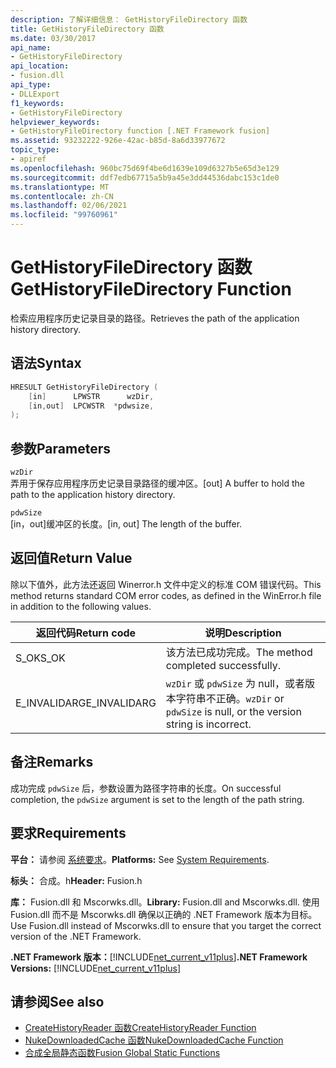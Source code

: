 ```yaml
---
description: 了解详细信息： GetHistoryFileDirectory 函数
title: GetHistoryFileDirectory 函数
ms.date: 03/30/2017
api_name:
- GetHistoryFileDirectory
api_location:
- fusion.dll
api_type:
- DLLExport
f1_keywords:
- GetHistoryFileDirectory
helpviewer_keywords:
- GetHistoryFileDirectory function [.NET Framework fusion]
ms.assetid: 93232222-926e-42ac-b85d-8a6d33977672
topic_type:
- apiref
ms.openlocfilehash: 960bc75d69f4be6d1639e109d6327b5e65d3e129
ms.sourcegitcommit: ddf7edb67715a5b9a45e3dd44536dabc153c1de0
ms.translationtype: MT
ms.contentlocale: zh-CN
ms.lasthandoff: 02/06/2021
ms.locfileid: "99760961"
---
```

# <a name="gethistoryfiledirectory-function"></a><span data-ttu-id="1af5e-103">GetHistoryFileDirectory 函数</span><span class="sxs-lookup"><span data-stu-id="1af5e-103">GetHistoryFileDirectory Function</span></span>

<span data-ttu-id="1af5e-104">检索应用程序历史记录目录的路径。</span><span class="sxs-lookup"><span data-stu-id="1af5e-104">Retrieves the path of the application history directory.</span></span>  
  
## <a name="syntax"></a><span data-ttu-id="1af5e-105">语法</span><span class="sxs-lookup"><span data-stu-id="1af5e-105">Syntax</span></span>  
  
```cpp  
HRESULT GetHistoryFileDirectory (  
    [in]      LPWSTR      wzDir,  
    [in,out]  LPCWSTR  *pdwsize,  
);  
```  
  
## <a name="parameters"></a><span data-ttu-id="1af5e-106">参数</span><span class="sxs-lookup"><span data-stu-id="1af5e-106">Parameters</span></span>  

 `wzDir`  
 <span data-ttu-id="1af5e-107">弄用于保存应用程序历史记录目录路径的缓冲区。</span><span class="sxs-lookup"><span data-stu-id="1af5e-107">[out] A buffer to hold the path to the application history directory.</span></span>  
  
 `pdwSize`  
 <span data-ttu-id="1af5e-108">[in，out]缓冲区的长度。</span><span class="sxs-lookup"><span data-stu-id="1af5e-108">[in, out] The length of the buffer.</span></span>  
  
## <a name="return-value"></a><span data-ttu-id="1af5e-109">返回值</span><span class="sxs-lookup"><span data-stu-id="1af5e-109">Return Value</span></span>  

 <span data-ttu-id="1af5e-110">除以下值外，此方法还返回 Winerror.h 文件中定义的标准 COM 错误代码。</span><span class="sxs-lookup"><span data-stu-id="1af5e-110">This method returns standard COM error codes, as defined in the WinError.h file in addition to the following values.</span></span>  
  
|<span data-ttu-id="1af5e-111">返回代码</span><span class="sxs-lookup"><span data-stu-id="1af5e-111">Return code</span></span>|<span data-ttu-id="1af5e-112">说明</span><span class="sxs-lookup"><span data-stu-id="1af5e-112">Description</span></span>|  
|-----------------|-----------------|  
|<span data-ttu-id="1af5e-113">S_OK</span><span class="sxs-lookup"><span data-stu-id="1af5e-113">S_OK</span></span>|<span data-ttu-id="1af5e-114">该方法已成功完成。</span><span class="sxs-lookup"><span data-stu-id="1af5e-114">The method completed successfully.</span></span>|  
|<span data-ttu-id="1af5e-115">E_INVALIDARG</span><span class="sxs-lookup"><span data-stu-id="1af5e-115">E_INVALIDARG</span></span>|<span data-ttu-id="1af5e-116">`wzDir` 或 `pdwSize` 为 null，或者版本字符串不正确。</span><span class="sxs-lookup"><span data-stu-id="1af5e-116">`wzDir` or `pdwSize` is null, or the version string is incorrect.</span></span>|  
  
## <a name="remarks"></a><span data-ttu-id="1af5e-117">备注</span><span class="sxs-lookup"><span data-stu-id="1af5e-117">Remarks</span></span>  

 <span data-ttu-id="1af5e-118">成功完成 `pdwSize` 后，参数设置为路径字符串的长度。</span><span class="sxs-lookup"><span data-stu-id="1af5e-118">On successful completion, the `pdwSize` argument is set to the length of the path string.</span></span>  
  
## <a name="requirements"></a><span data-ttu-id="1af5e-119">要求</span><span class="sxs-lookup"><span data-stu-id="1af5e-119">Requirements</span></span>  

 <span data-ttu-id="1af5e-120">**平台：** 请参阅 [系统要求](../../get-started/system-requirements.md)。</span><span class="sxs-lookup"><span data-stu-id="1af5e-120">**Platforms:** See [System Requirements](../../get-started/system-requirements.md).</span></span>  
  
 <span data-ttu-id="1af5e-121">**标头：** 合成。h</span><span class="sxs-lookup"><span data-stu-id="1af5e-121">**Header:** Fusion.h</span></span>  
  
 <span data-ttu-id="1af5e-122">**库：** Fusion.dll 和 Mscorwks.dll。</span><span class="sxs-lookup"><span data-stu-id="1af5e-122">**Library:** Fusion.dll and Mscorwks.dll.</span></span> <span data-ttu-id="1af5e-123">使用 Fusion.dll 而不是 Mscorwks.dll 确保以正确的 .NET Framework 版本为目标。</span><span class="sxs-lookup"><span data-stu-id="1af5e-123">Use Fusion.dll instead of Mscorwks.dll to ensure that you target the correct version of the .NET Framework.</span></span>  
  
 <span data-ttu-id="1af5e-124">**.NET Framework 版本：**[!INCLUDE[net_current_v11plus](../../../../includes/net-current-v11plus-md.md)]</span><span class="sxs-lookup"><span data-stu-id="1af5e-124">**.NET Framework Versions:** [!INCLUDE[net_current_v11plus](../../../../includes/net-current-v11plus-md.md)]</span></span>  
  
## <a name="see-also"></a><span data-ttu-id="1af5e-125">请参阅</span><span class="sxs-lookup"><span data-stu-id="1af5e-125">See also</span></span>

- [<span data-ttu-id="1af5e-126">CreateHistoryReader 函数</span><span class="sxs-lookup"><span data-stu-id="1af5e-126">CreateHistoryReader Function</span></span>](createhistoryreader-function.md)
- [<span data-ttu-id="1af5e-127">NukeDownloadedCache 函数</span><span class="sxs-lookup"><span data-stu-id="1af5e-127">NukeDownloadedCache Function</span></span>](nukedownloadedcache-function.md)
- [<span data-ttu-id="1af5e-128">合成全局静态函数</span><span class="sxs-lookup"><span data-stu-id="1af5e-128">Fusion Global Static Functions</span></span>](fusion-global-static-functions.md)
